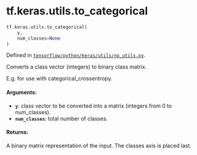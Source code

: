 <div itemscope itemtype="http://developers.google.com/ReferenceObject">
<meta itemprop="name" content="tf.keras.utils.to_categorical" />
<meta itemprop="path" content="Stable" />
</div>

# tf.keras.utils.to_categorical

``` python
tf.keras.utils.to_categorical(
    y,
    num_classes=None
)
```



Defined in [`tensorflow/python/keras/utils/np_utils.py`](https://www.tensorflow.org/code/tensorflow/python/keras/utils/np_utils.py).

Converts a class vector (integers) to binary class matrix.

E.g. for use with categorical_crossentropy.

#### Arguments:

* <b>`y`</b>: class vector to be converted into a matrix
        (integers from 0 to num_classes).
* <b>`num_classes`</b>: total number of classes.


#### Returns:

A binary matrix representation of the input. The classes axis is placed
last.